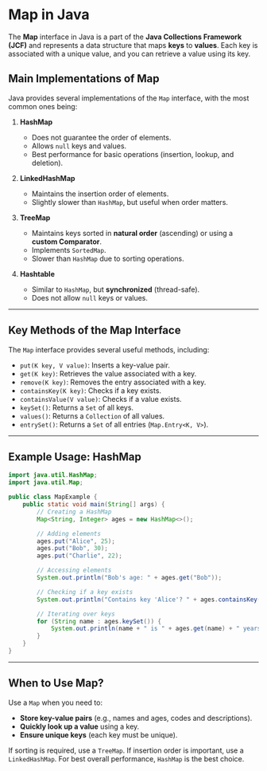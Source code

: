 # Map in Java

The **Map** interface in Java is a part of the **Java Collections Framework (JCF)** and represents a data structure that maps **keys** to **values**. Each key is associated with a unique value, and you can retrieve a value using its key.

## Main Implementations of Map
Java provides several implementations of the `Map` interface, with the most common ones being:

1. **HashMap**  
   - Does not guarantee the order of elements.  
   - Allows `null` keys and values.  
   - Best performance for basic operations (insertion, lookup, and deletion).  

2. **LinkedHashMap**  
   - Maintains the insertion order of elements.  
   - Slightly slower than `HashMap`, but useful when order matters.  

3. **TreeMap**  
   - Maintains keys sorted in **natural order** (ascending) or using a **custom Comparator**.  
   - Implements `SortedMap`.  
   - Slower than `HashMap` due to sorting operations.  

4. **Hashtable**  
   - Similar to `HashMap`, but **synchronized** (thread-safe).  
   - Does not allow `null` keys or values.  

---

## Key Methods of the Map Interface
The `Map` interface provides several useful methods, including:

- `put(K key, V value)`: Inserts a key-value pair.  
- `get(K key)`: Retrieves the value associated with a key.  
- `remove(K key)`: Removes the entry associated with a key.  
- `containsKey(K key)`: Checks if a key exists.  
- `containsValue(V value)`: Checks if a value exists.  
- `keySet()`: Returns a `Set` of all keys.  
- `values()`: Returns a `Collection` of all values.  
- `entrySet()`: Returns a `Set` of all entries (`Map.Entry<K, V>`).  

---

## Example Usage: HashMap
```java
import java.util.HashMap;
import java.util.Map;

public class MapExample {
    public static void main(String[] args) {
        // Creating a HashMap
        Map<String, Integer> ages = new HashMap<>();

        // Adding elements
        ages.put("Alice", 25);
        ages.put("Bob", 30);
        ages.put("Charlie", 22);

        // Accessing elements
        System.out.println("Bob's age: " + ages.get("Bob"));

        // Checking if a key exists
        System.out.println("Contains key 'Alice'? " + ages.containsKey("Alice"));

        // Iterating over keys
        for (String name : ages.keySet()) {
            System.out.println(name + " is " + ages.get(name) + " years old.");
        }
    }
}
```

---

## When to Use Map?
Use a `Map` when you need to:
- **Store key-value pairs** (e.g., names and ages, codes and descriptions).  
- **Quickly look up a value** using a key.  
- **Ensure unique keys** (each key must be unique).  

If sorting is required, use a `TreeMap`. If insertion order is important, use a `LinkedHashMap`. For best overall performance, `HashMap` is the best choice.
